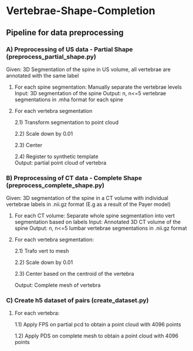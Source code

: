 # Vertebrae-Shape-Completion


## Pipeline for data preprocessing 

### A) Preprocessing of US data - Partial Shape (preprocess_partial_shape.py)

Given: 3D Segmentation of the spine in US volume, all vertebrae are annotated with the same label 
1) For each spine segmentation: 
    Manually separate the vertebrae levels 
    Input: 3D segmentation of the spine 
    Output: n, n<=5 vertebrae segmentations in .mha format for each spine 
2) For each vertebra segmentation 
  
    2.1) Transform segmentation to point cloud 

    2.2) Scale down by 0.01

    2.3) Center

    2.4) Register to synthetic template   
Output: partial point cloud of vertebra
    
### B) Preprocessing of CT data - Complete Shape (preprocess_complete_shape.py) 

Given: 3D segmentation of the spine in a CT volume with individual vertebrae labels in .nii.gz format 
(E.g as a result of the Payer model) 
1) For each CT volume:
    Separate whole spine segmentation into vert segmentation based on labels
    Input: Annotated 3D CT volume of the spine 
    Output: n, n<=5 lumbar vertebrae segmentations in .nii.gz format  
2) For each vertebra segmentation: 

    2.1) Trafo vert to mesh 

    2.2) Scale down by 0.01

    2.3) Center based on the centroid of the vertebra 

    Output: Complete mesh of vertebra
    
### C) Create h5 dataset of pairs (create_dataset.py)

1) For each vertebra: 

    1.1) Apply FPS on partial pcd to obtain a point cloud with 4096 points

    1.2) Apply PDS on complete mesh to obtain a point cloud with 4096 points  
